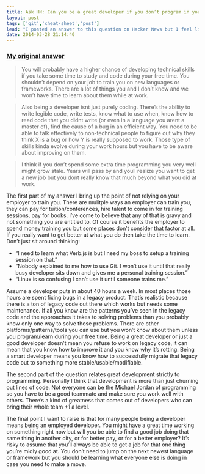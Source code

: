 ```yaml
---
title: Ask HN: Can you be a great developer if you don’t program in your free time?
layout: post
tags: ['git','cheat-sheet','post']
lead: "I posted an answer to this question on Hacker News but I feel like there’s more I need to explain."
date: 2014-03-28 21:14:40
---
```


### [My original answer](https://news.ycombinator.com/item?id=7475549)

> You will probably have a higher chance of developing technical skills if you take some time to study and code during your free time. You shouldn’t depend on your job to train you on new languages or frameworks. There are a lot of things you and I don’t know and we won’t have time to learn about them while at work.

> Also being a developer isnt just purely coding. There’s the ability to write legible code, write tests, know what to use when, know how to read code that you didnt write (or even in a language you arent a master of), find the cause of a bug in an efficient way. You need to be able to talk effectively to non-technical people to figure out why they think X is a bug or how Y is really supposed to work. Those type of skills kinda evolve during your work hours but you have to be aware about improving on them.

> I think if you don’t spend some extra time programming you very well might grow stale. Years will pass by and youll realize you want to get a new job but you dont really know that much beyond what you did at work.

The first part of my answer I bring up the point of not relying on your employer to train you. There are mulitple ways an employer can train you, they can pay for tuition/conferences, hire talent to come in for training sessions, pay for books. I’ve come to believe that any of that is gravy and not something you are entitled to. Of course it benefits the employer to spend money training you but some places don’t consider that factor at all. If you really want to get better at what you do then take the time to learn. Don’t just sit around thinking:  

* “I need to learn what Verb.js is but I need my boss to setup a training session on that.”
* “Nobody explained to me how to use Git. I won’t use it until that really busy developer sits down and gives me a personal training session.”
* “Linux is so confusing I can’t use it until someone trains me.”

Assume a developer puts in about 40 hours a week. In most places those hours are spent fixing bugs in a legacy product. That’s realistic because there is a ton of legacy code out there which works but needs some maintenance. If all you know are the patterns you’ve seen in the legacy code and the approaches it takes to solving problems than you probably know only one way to solve those problems. There are other platforms/patterns/tools you can use but you won’t know about them unless you program/learn during your free time. Being a great developer or just a good developer doesn’t mean you refuse to work on legacy code, it can mean that you know how to improve it and you know why it’s rotting. Being a smart developer means you know how to successfully migrate that legacy code out to something more stable/usable/modifiable. 

The second part of the question relates great development strictly to programming. Personally I think that development is more than just churning out lines of code. Not everyone can be the Michael Jordan of programming so you have to be a good teammate and make sure you work well with others. There’s a kind of greatness that comes out of developers who can bring their whole team +1 a level.

The final point I want to raise is that for many people being a developer means being an employed developer. You might have a great time working on something right now but will you be able to find a good job doing that same thing in another city, or for better pay, or for a better employer? It’s risky to assume that you’ll always be able to get a job for that one thing you’re midly good at. You don’t need to jump on the next newest language or framework but you should be learning what everyone else is doing in case you need to make a move. 



